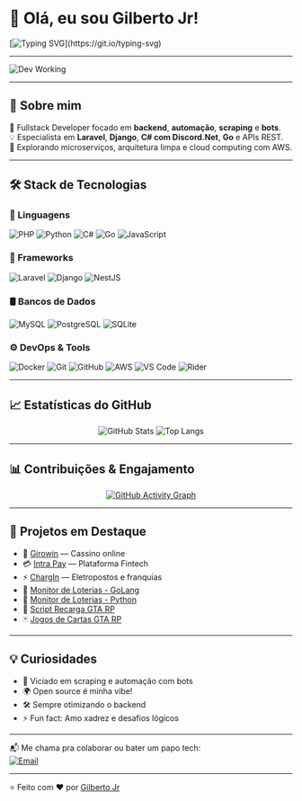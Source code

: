 # 👋 Olá, eu sou Gilberto Jr!

[![Typing SVG](https://readme-typing-svg.herokuapp.com?font=Fira+Code&size=24&duration=4000&pause=1000&color=00FF00&background=000000&center=true&vCenter=true&width=1000&lines=Desenvolvedor+Backend+PHP%2C+Python%2C+C%23+e+Go;Apaixonado+por+c%C3%B3digo%2C+bots+e+automacoes;Ethical+Hacker+e+Entusiasta+DevOps;Sempre+aprendendo+e+compartilhando!)](https://git.io/typing-svg)

---

![Dev Working](https://github.com/Anmol-Baranwal/Cool-GIFs-For-GitHub/raw/main/Developer.gif)

---

## 🧠 Sobre mim

💼 Fullstack Developer focado em **backend**, **automação**, **scraping** e **bots**.  
💡 Especialista em **Laravel**, **Django**, **C# com Discord.Net**, **Go** e APIs REST.  
🚀 Explorando microserviços, arquitetura limpa e cloud computing com AWS.  

---

## 🛠️ Stack de Tecnologias

### 🚀 Linguagens
![PHP](https://img.shields.io/badge/PHP-777BB4?style=for-the-badge&logo=php&logoColor=white)
![Python](https://img.shields.io/badge/Python-3776AB?style=for-the-badge&logo=python&logoColor=white)
![C#](https://img.shields.io/badge/C%23-239120?style=for-the-badge&logo=c-sharp&logoColor=white)
![Go](https://img.shields.io/badge/Go-00ADD8?style=for-the-badge&logo=go&logoColor=white)
![JavaScript](https://img.shields.io/badge/JS-F7DF1E?style=for-the-badge&logo=javascript&logoColor=black)

### 🧰 Frameworks
![Laravel](https://img.shields.io/badge/Laravel-FF2D20?style=for-the-badge&logo=laravel&logoColor=white)
![Django](https://img.shields.io/badge/Django-092E20?style=for-the-badge&logo=django&logoColor=white)
![NestJS](https://img.shields.io/badge/NestJS-E0234E?style=for-the-badge&logo=nestjs&logoColor=white)

### 🛢️ Bancos de Dados
![MySQL](https://img.shields.io/badge/MySQL-005C84?style=for-the-badge&logo=mysql&logoColor=white)
![PostgreSQL](https://img.shields.io/badge/PostgreSQL-336791?style=for-the-badge&logo=postgresql&logoColor=white)
![SQLite](https://img.shields.io/badge/SQLite-003B57?style=for-the-badge&logo=sqlite&logoColor=white)

### ⚙️ DevOps & Tools
![Docker](https://img.shields.io/badge/Docker-2496ED?style=for-the-badge&logo=docker&logoColor=white)
![Git](https://img.shields.io/badge/Git-F05032?style=for-the-badge&logo=git&logoColor=white)
![GitHub](https://img.shields.io/badge/GitHub-181717?style=for-the-badge&logo=github&logoColor=white)
![AWS](https://img.shields.io/badge/AWS-232F3E?style=for-the-badge&logo=amazon-aws&logoColor=white)
![VS Code](https://img.shields.io/badge/VS_Code-007ACC?style=for-the-badge&logo=visual-studio-code&logoColor=white)
![Rider](https://img.shields.io/badge/Rider-000000?style=for-the-badge&logo=JetBrains&logoColor=white)

---

## 📈 Estatísticas do GitHub

<div align="center">

![GitHub Stats](https://github-readme-stats.vercel.app/api?username=infinitytec15&show_icons=true&theme=radical&count_private=true)
![Top Langs](https://github-readme-stats.vercel.app/api/top-langs/?username=infinitytec15&layout=compact&theme=radical)

</div>

---

## 📊 Contribuições & Engajamento

<div align="center">

[![GitHub Activity Graph](https://github-readme-activity-graph.vercel.app/graph?username=infinitytec15&theme=radical)](https://github.com/infinitytec15)

</div>

---

## 🚀 Projetos em Destaque

- 🎰 [Girowin](https://girowin.com) — Cassino online
- 💳 [Intra Pay](https://intrapay.io) — Plataforma Fintech
- ⚡ [ChargIn](https://chargin.io) — Eletropostos e franquias
- 🎯 [Monitor de Loterias - GoLang](https://github.com/infinitytec15/monitor-loterias-golang)
- 🧠 [Monitor de Loterias - Python](https://github.com/infinitytec15/monitor_loterias_python)
- 🔋 [Script Recarga GTA RP](https://github.com/infinitytec15/script-recarga-gtarp)
- 🃏 [Jogos de Cartas GTA RP](https://github.com/infinitytec15/cartas_gtaRP)

---

## 💡 Curiosidades

- 🧠 Viciado em scraping e automação com bots
- 🌍 Open source é minha vibe!
- 🛠️ Sempre otimizando o backend
- ⚡ Fun fact: Amo xadrez e desafios lógicos

---

📬 Me chama pra colaborar ou bater um papo tech:  
[![Email](https://img.shields.io/badge/-gilbertojr.dev@gmail.com-D14836?style=for-the-badge&logo=Gmail&logoColor=white)](mailto:gilbertojr.dev@gmail.com)

---

⭐️ Feito com ❤️ por [Gilberto Jr](https://github.com/infinitytec15)

